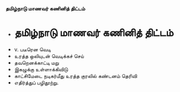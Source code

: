 **தமிழ்நாடு மாணவர் கணினித் திட்டம்**
- # தமிழ்நாடு மாணவர் கணினித் திட்டம்
- v. படீரென வெடி
- உரத்த ஒலியுடன் வெடிக்கச் செய்
- தவறெனக்காட்டி மறு
- இகழுக்கு உள்ளாக்கிவிடு
- காட்சிமேடை நடிகர்மீது உரத்த குரலில் கண்டனம் தெரிவி
- எதிர்த்துப் பழிதூற்று.

